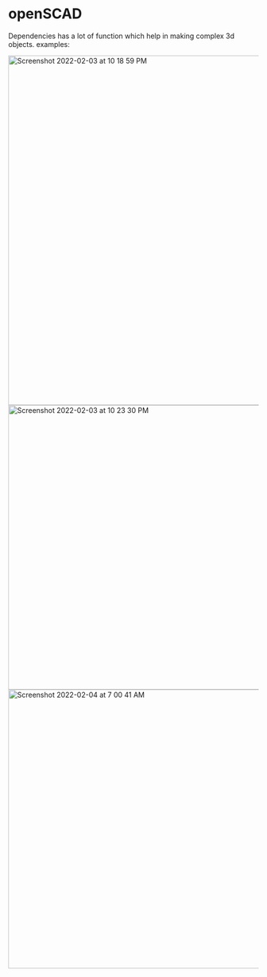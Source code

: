 # openSCAD
Dependencies has a lot of function which help in making complex 3d objects.
examples:

<img width="703" alt="Screenshot 2022-02-03 at 10 18 59 PM" src="https://user-images.githubusercontent.com/55306937/152389289-9529ce24-5a3c-4f4b-a3bb-4239575f2917.png">


<img width="572" alt="Screenshot 2022-02-03 at 10 23 30 PM" src="https://user-images.githubusercontent.com/55306937/152389738-6b938653-9dd1-442e-995a-18f48796e8bc.png">
<img width="561" alt="Screenshot 2022-02-04 at 7 00 41 AM" src="https://user-images.githubusercontent.com/55306937/152457674-636b7c50-376a-4d8d-983b-8b46f8756e31.png">
